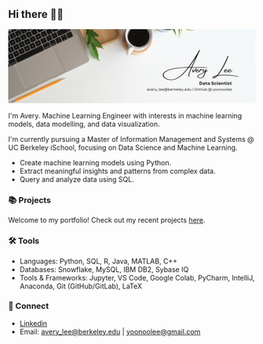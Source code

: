 ## Hi there 👋🏻 
![Banner](./avery_lee_banner.jpg)

I'm Avery. Machine Learning Engineer with interests in machine learning models, data modelling, and data visualization. 

I'm currently pursuing a Master of Information Management and Systems @ UC Berkeley iSchool, focusing on Data Science and Machine Learning. 

* Create machine learning models using Python.
* Extract meaningful insights and patterns from complex data. 
* Query and analyze data using SQL.
  
### 📚 Projects

Welcome to my portfolio! Check out my recent projects [here](https://github.com/yoonoolee/portfolio).

### ️🛠️ Tools

* Languages: Python, SQL, R, Java, MATLAB, C++ 
* Databases: Snowflake, MySQL, IBM DB2, Sybase IQ
* Tools & Frameworks: Jupyter, VS Code, Google Colab, PyCharm, IntelliJ, Anaconda, Git (GitHub/GitLab), LaTeX

### 💬 Connect 

* [Linkedin](https://www.linkedin.com/in/averyaverylee/)
* Email: avery_lee@berkeley.edu | yoonoolee@gmail.com

